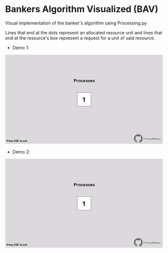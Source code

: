 # Bankers Algorithm Visualized (BAV)
Visual implementation of the banker's algorithm using Processing.py

Lines that end at the dots represent an allocated resource unit and lines that end at the resource's box represent a request for a unit of said resource.

- Demo 1:


![Demo1](data/demo-1.gif)

- Demo 2:


![Demo2](data/demo-2.gif)
